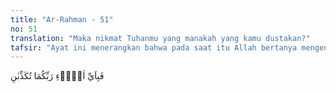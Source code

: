 ```yaml
---
title: "Ar-Rahman - 51"
no: 51
translation: "Maka nikmat Tuhanmu yang manakah yang kamu dustakan?"
tafsir: "Ayat ini menerangkan bahwa pada saat itu Allah bertanya mengenai nikmat mana lagi yang kamu dustakan, terutama nikmat yang telah Allah berikan pada hari ini. Kabar derita dan peringatan pedih yang telah disampaikan-Nya, yaitu agar manusia meninggalkan dan menjauhi perbuatan dosa. Maka nikmat Tuhan kamu yang manakah yang kamu dustakan, hai manusia dan jin? Masing-masing mendapat ganjaran sebagaimana yang diterangkan Allah. Bukankah itu nikmat yang besar dan bagi kamu sekalian. Oleh karena itu nikmat Tuhan mana lagi yang kamu dustakan hai jin dan manusia? Karena itu merupakan kenyataan yang tak dapat dipungkiri dan merupakan nikmat yang sungguh besar."
---
```


فَبِاَيِّ اٰلَاۤءِ رَبِّكُمَا تُكَذِّبٰنِ 
